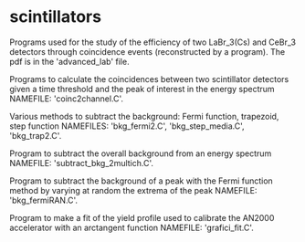 # scintillators
Programs used for the study of the efficiency of two LaBr_3(Cs) and CeBr_3 detectors through coincidence events (reconstructed by a program).
The pdf is in the 'advanced_lab' file.

Programs to calculate the coincidences between two scintillator detectors given a time threshold and the peak of interest in the energy spectrum NAMEFILE: 'coinc2channel.C'.

Various methods to subtract the background: Fermi function, trapezoid, step function NAMEFILES: 'bkg_fermi2.C',  'bkg_step_media.C', 'bkg_trap2.C'.

Program to subtract the overall background from an energy spectrum NAMEFILE: 'subtract_bkg_2multich.C'. 

Program to subtract the background of a peak with the Fermi function method by varying at random the extrema of the peak NAMEFILE: 'bkg_fermiRAN.C'.

Program to make a fit of the yield profile used to calibrate the AN2000 accelerator with an arctangent function NAMEFILE: 'grafici_fit.C'.
